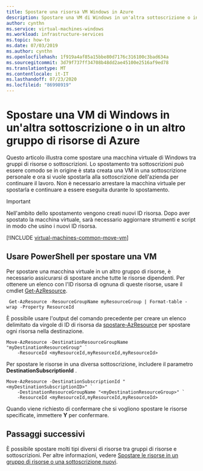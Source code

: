 ```yaml
---
title: Spostare una risorsa VM Windows in Azure
description: Spostare una VM di Windows in un'altra sottoscrizione o in un altro gruppo di risorse di Azure nel modello di distribuzione di Resource Manager.
author: cynthn
ms.service: virtual-machines-windows
ms.workload: infrastructure-services
ms.topic: how-to
ms.date: 07/03/2019
ms.author: cynthn
ms.openlocfilehash: 1f919a4af85a15bbe80d7176c316100c3bad634a
ms.sourcegitcommit: 3d79f737ff34708b48dd2ae45100e2516af9ed78
ms.translationtype: MT
ms.contentlocale: it-IT
ms.lasthandoff: 07/23/2020
ms.locfileid: "86998919"
---
```

# <a name="move-a-windows-vm-to-another-azure-subscription-or-resource-group"></a>Spostare una VM di Windows in un'altra sottoscrizione o in un altro gruppo di risorse di Azure
Questo articolo illustra come spostare una macchina virtuale di Windows tra gruppi di risorse o sottoscrizioni. Lo spostamento tra sottoscrizioni può essere comodo se in origine è stata creata una VM in una sottoscrizione personale e ora si vuole spostarla alla sottoscrizione dell'azienda per continuare il lavoro. Non è necessario arrestare la macchina virtuale per spostarla e continuare a essere eseguita durante lo spostamento.

> [!IMPORTANT]
>Nell'ambito dello spostamento vengono creati nuovi ID risorsa. Dopo aver spostato la macchina virtuale, sarà necessario aggiornare strumenti e script in modo che usino i nuovi ID risorsa.
>
>

[!INCLUDE [virtual-machines-common-move-vm](../../../includes/virtual-machines-common-move-vm.md)]

## <a name="use-powershell-to-move-a-vm"></a>Usare PowerShell per spostare una VM

Per spostare una macchina virtuale in un altro gruppo di risorse, è necessario assicurarsi di spostare anche tutte le risorse dipendenti. Per ottenere un elenco con l'ID risorsa di ognuna di queste risorse, usare il cmdlet [Get-AzResource](/powershell/module/az.resources/get-azresource).

```azurepowershell-interactive
 Get-AzResource -ResourceGroupName myResourceGroup | Format-table -wrap -Property ResourceId
```

È possibile usare l'output del comando precedente per creare un elenco delimitato da virgole di ID di risorsa da [spostare-AzResource](/powershell/module/az.resources/move-azresource) per spostare ogni risorsa nella destinazione.

```azurepowershell-interactive
Move-AzResource -DestinationResourceGroupName "myDestinationResourceGroup" `
    -ResourceId <myResourceId,myResourceId,myResourceId>
```

Per spostare le risorse in una diversa sottoscrizione, includere il parametro **DestinationSubscriptionId** .

```azurepowershell-interactive
Move-AzResource -DestinationSubscriptionId "<myDestinationSubscriptionID>" `
    -DestinationResourceGroupName "<myDestinationResourceGroup>" `
    -ResourceId <myResourceId,myResourceId,myResourceId>
```


Quando viene richiesto di confermare che si vogliono spostare le risorse specificate, immettere **Y** per confermare.

## <a name="next-steps"></a>Passaggi successivi
È possibile spostare molti tipi diversi di risorse tra gruppi di risorse e sottoscrizioni. Per altre informazioni, vedere [Spostare le risorse in un gruppo di risorse o una sottoscrizione nuovi](../../azure-resource-manager/management/move-resource-group-and-subscription.md).    

